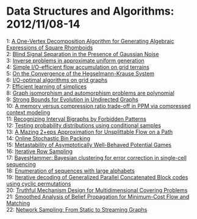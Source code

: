 # Data Structures and Algorithms: 2012/11/08-14  
1: [A One-Vertex Decomposition Algorithm for Generating Algebraic  Expressions of Square Rhomboids](https://doi.org/10.48550/arXiv.1211.1661)  
2: [Blind Signal Separation in the Presence of Gaussian Noise](https://doi.org/10.48550/arXiv.1211.1716)  
3: [Inverse problems in approximate uniform generation](https://doi.org/10.48550/arXiv.1211.1722)  
4: [Simple I/O-efficient flow accumulation on grid terrains](https://doi.org/10.48550/arXiv.1211.1857)  
5: [On the Convergence of the Hegselmann-Krause System](https://doi.org/10.48550/arXiv.1211.1909)  
6: [I/O-optimal algorithms on grid graphs](https://doi.org/10.48550/arXiv.1211.2066)  
7: [Efficient learning of simplices](https://doi.org/10.48550/arXiv.1211.2227)  
8: [Graph isomorphism and automorphism problems are polynomial](https://doi.org/10.48550/arXiv.1211.2322)  
9: [Strong Bounds for Evolution in Undirected Graphs](https://doi.org/10.48550/arXiv.1211.2384)  
10: [A memory versus compression ratio trade-off in PPM via compressed  context modeling](https://doi.org/10.48550/arXiv.1211.2636)  
11: [Recognizing Interval Bigraphs by Forbidden Patterns](https://doi.org/10.48550/arXiv.1211.2662)  
12: [Testing probability distributions using conditional samples](https://doi.org/10.48550/arXiv.1211.2664)  
13: [A Mazing 2+eps Approximation for Unsplittable Flow on a Path](https://doi.org/10.48550/arXiv.1211.2670)  
14: [Online Stochastic Bin Packing](https://doi.org/10.48550/arXiv.1211.2687)  
15: [Metastability of Asymptotically Well-Behaved Potential Games](https://doi.org/10.48550/arXiv.1211.2696)  
16: [Iterative Row Sampling](https://doi.org/10.48550/arXiv.1211.2713)  
17: [BayesHammer: Bayesian clustering for error correction in single-cell  sequencing](https://doi.org/10.48550/arXiv.1211.2756)  
18: [Enumeration of sequences with large alphabets](https://doi.org/10.48550/arXiv.1211.2926)  
19: [Iterative decoding of Generalized Parallel Concatenated Block codes  using cyclic permutations](https://doi.org/10.48550/arXiv.1211.2960)  
20: [Truthful Mechanism Design for Multidimensional Covering Problems](https://doi.org/10.48550/arXiv.1211.3201)  
21: [Smoothed Analysis of Belief Propagation for Minimum-Cost Flow and  Matching](https://doi.org/10.48550/arXiv.1211.3299)  
22: [Network Sampling: From Static to Streaming Graphs](https://doi.org/10.48550/arXiv.1211.3412)  